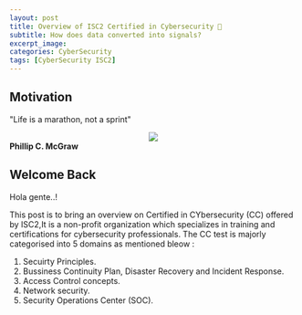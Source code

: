 ```yaml
---
layout: post
title: Overview of ISC2 Certified in Cybersecurity 🪪
subtitle: How does data converted into signals?
excerpt_image: 
categories: CyberSecurity
tags: [CyberSecurity ISC2]
---
```


## Motivation
"Life is a marathon, not a sprint"
<div style="text-align:center;"> 
  <img src="https://upload.wikimedia.org/wikipedia/commons/7/75/Dr.Phil2013.jpg"> 
</div>
<b style="text-align:center;">Phillip C. McGraw</b>

## Welcome Back
Hola gente..!

<p>
This post is to bring an overview on Certified in CYbersecurity (CC) offered by ISC2,It is a non-profit organization which specializes in training and certifications for cybersecurity professionals. The CC test is majorly categorised into 5 domains as mentioned bleow : <br>

1. Secuirty Principles. <br>
2. Bussiness Continuity Plan, Disaster Recovery and Incident Response. <br>
3. Access Control concepts. <br>
4. Network security. <br>
5. Security Operations Center (SOC). <br>

</p1>

